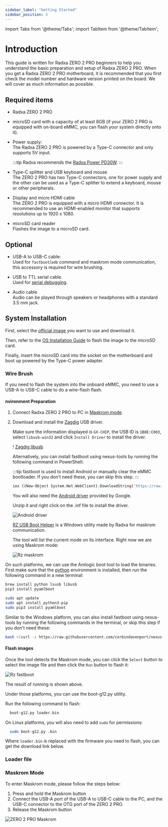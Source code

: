 ```yaml
---
sidebar_label: "Getting Started"
sidebar_position: 5
---
```


import Tabs from '@theme/Tabs';
import TabItem from '@theme/TabItem';

# Introduction

This guide is written for Radxa ZERO 2 PRO beginners to help you understand the basic preparation and setup of Radxa ZERO 2 PRO.
When you get a Radxa ZERO 2 PRO motherboard, it is recommended that you first check the model number and hardware version printed on the board.
We will cover as much information as possible.

## Required items

- Radxa ZERO 2 PRO

- microSD card with a capacity of at least 8GB (if your ZERO 2 PRO is equipped with on-board eMMC, you can flash your system directly onto it).

- Power supply:  
  The Radxa ZERO 2 PRO is powered by a Type-C connector and only supports 5V input.

  :::tip
  Radxa recommends the [Radxa Power PD30W](/accessories/pd_30w).
  :::

- Type-C splitter and USB keyboard and mouse  
  The ZERO 2 PRO has two Type-C connectors, one for power supply and the other can be used as a Type-C splitter to extend a keyboard, mouse or other peripherals.

- Display and micro HDMI cable  
  The ZERO 2 PRO is equipped with a micro HDMI connector. It is recommended to use an HDMI-enabled monitor that supports resolutions up to 1920 x 1080.

- microSD card reader  
  Flashes the image to a microSD card.

## Optional

- USB-A to USB-C cable:  
  Used for `fastboot`/`adb` command and maskrom mode communication, this accessory is required for wire brushing.

- USB to TTL serial cable.  
  Used for [serial debugging](/general-tutorial/serial).

- Audio cable  
  Audio can be played through speakers or headphones with a standard 3.5 mm jack.

## System Installation

First, select the [official image](/zero/official-images) you want to use and download it.

Then, refer to the [OS Installation Guide](/general-tutorial/os-installation) to flash the image to the microSD card.

Finally, insert the microSD card into the socket on the motherboard and boot up powered by the Type-C power adapter.

### Wire Brush

If you need to flash the system into the onboard eMMC, you need to use a USB-A to USB-C cable to do a wire-flash flash.

#### nvironment Preparation

<Tabs queryString="host_os">
<TabItem value="Windows">

1. Connect Radxa ZERO 2 PRO to PC in [Maskrom mode](#maskrom-mode).

2. Download and install the [Zagdig](https://zadig.akeo.ie/) USB driver.

   Make sure the information displayed is `GX-CHIP`, the USB ID is `1B8E:C003`, select `libusb-win32` and click `Install Driver` to install the driver.

   ! [Zagdig libusb](/img/zero/zero2pro/Zagdig-libusb.webp)

   Alternatively, you can install fastboot using nexus-tools by running the following command in PowerShell:

   :::tip
   fastboot is used to install Android or manually clear the eMMC bootloader. If you don't need these, you can skip this step.
   :::

   ```bash
   iex ((New-Object System.Net.WebClient).DownloadString('https://raw.githubusercontent.com/corbindavenport/nexus-tools/master/install.ps1'))
   ```

   You will also need the [Android driver](https://dl.google.com/android/repository/usb_driver_r13-windows.zip) provided by Google.

   Unzip it and right click on the .inf file to install the driver.

   ![Android driver](/img/zero/zero2pro/Install-win-android-driver.webp)

   [RZ USB Boot Helper](https://dl.radxa.com/zero/tools/windows/RZ_USB_Boot_Helper_V1.0.0.zip) is a Windows utility made by Radxa for maskrom communication.

   The tool will list the current mode on its interface. Right now we are using Maskrom mode:

   ![Rz maskrom](/img/zero/zero2pro/Rz-usb-helper-maskrom.webp)

</TabItem>
<TabItem value="Linux/MacOS">

On such platforms, we can use the Amlogic boot tool to load the binaries. First make sure that the [python](https://www.python.org/) environment is installed, then run the following command in a new terminal:

<Tabs>
<TabItem value="MacOS">

```bash
brew install python lsusb libusb
pip3 install pyamlboot
```

</TabItem>
<TabItem value="Linux">

```bash
sudo apt update
sudo apt install python3-pip
sudo pip3 install pyamlboot
```

</TabItem>
</Tabs>

Similar to the Windows platform, you can also install fastboot using nexus-tools by running the following commands in the terminal, or skip this step if you don't need these:

```bash
bash <(curl -s https://raw.githubusercontent.com/corbindavenport/nexus-tools/master/install.sh)
```

</TabItem>
</Tabs>

#### Flash images

<Tabs>
<TabItem value="Windows">

Once the tool detects the Maskrom mode, you can click the `Select` button to select the image file and then click the `Run` button to flash it:

![Rz fastboot](/img/zero/zero2pro/Rz-usb-helper-fastboot.webp)

The result of running is shown above.

</TabItem>
<TabItem value="Linux/MacOS">

Under those platforms, you can use the boot-g12.py utility.

Run the following command to flash:

```bash
  boot-g12.py loader.bin
```

On Linux platforms, you will also need to add `sudo` for permissions:

```bash
  sudo boot-g12.py .bin
```

Where `loader.bin` is replaced with the firmware you need to flash, you can get the download link below.

</TabItem>
</Tabs>

### Loader file

### Maskrom Mode

To enter Maskrom mode, please follow the steps below:

1. Press and hold the Maskrom button
2. Connect the USB-A port of the USB-A to USB-C cable to the PC, and the USB-C connector to the OTG port of the ZERO 2 PRO.
3. Release the Maskrom button

![ZERO 2 PRO Maskrom](/img/zero/zero2pro/zero2pro-maskrom.webp)
